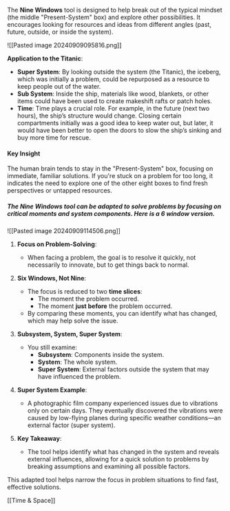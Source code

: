 
The **Nine Windows** tool is designed to help break out of the typical mindset (the middle "Present-System" box) and explore other possibilities. It encourages looking for resources and ideas from different angles (past, future, outside, or inside the system).

![[Pasted image 20240909095816.png]]


**Application to the Titanic**:

- **Super System**: By looking outside the system (the Titanic), the iceberg, which was initially a problem, could be repurposed as a resource to keep people out of the water.
- **Sub System**: Inside the ship, materials like wood, blankets, or other items could have been used to create makeshift rafts or patch holes.
- **Time**: Time plays a crucial role. For example, in the future (next two hours), the ship’s structure would change. Closing certain compartments initially was a good idea to keep water out, but later, it would have been better to open the doors to slow the ship’s sinking and buy more time for rescue.

#### Key Insight
The human brain tends to stay in the "Present-System" box, focusing on immediate, familiar solutions. If you're stuck on a problem for too long, it indicates the need to explore one of the other eight boxes to find fresh perspectives or untapped resources.


##### The **Nine Windows** tool can be adapted to solve problems by focusing on critical moments and system components. Here is a 6 window version. 
![[Pasted image 20240909114506.png]]


1. **Focus on Problem-Solving**:
    - When facing a problem, the goal is to resolve it quickly, not necessarily to innovate, but to get things back to normal.
      
2. **Six Windows, Not Nine**:    
    - The focus is reduced to two **time slices**:
        - The moment the problem occurred.
        - The moment **just before** the problem occurred.
    - By comparing these moments, you can identify what has changed, which may help solve the issue.
      
3. **Subsystem, System, Super System**:
    - You still examine:
        - **Subsystem**: Components inside the system.
        - **System**: The whole system.
        - **Super System**: External factors outside the system that may have influenced the problem.
          
4. **Super System Example**:
    - A photographic film company experienced issues due to vibrations only on certain days. They eventually discovered the vibrations were caused by low-flying planes during specific weather conditions—an external factor (super system).
      
5. **Key Takeaway**:    
    - The tool helps identify what has changed in the system and reveals external influences, allowing for a quick solution to problems by breaking assumptions and examining all possible factors.

This adapted tool helps narrow the focus in problem situations to find fast, effective solutions.

[[Time & Space]]